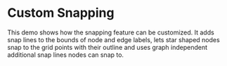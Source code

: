 # Custom Snapping
 This demo shows how the snapping feature can be customized. It adds snap lines to the bounds of node and edge labels, lets star shaped nodes snap to the grid points with their outline and uses graph independent additional snap lines nodes can snap to. 